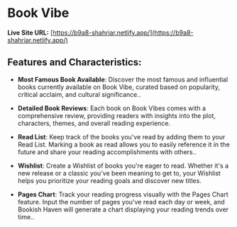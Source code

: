 # Book Vibe

**Live Site URL:** [https://b9a8-shahriar.netlify.app/](https://b9a8-shahriar.netlify.app/)

## Features and Characteristics:

- **Most Famous Book Available**: Discover the most famous and influential books currently available on Book Vibe, curated based on popularity, critical acclaim, and cultural significance..

- **Detailed Book Reviews**: Each book on Book Vibes comes with a comprehensive review, providing readers with insights into the plot, characters, themes, and overall reading experience.

- **Read List**: Keep track of the books you've read by adding them to your Read List. Marking a book as read allows you to easily reference it in the future and share your reading accomplishments with others..

- **Wishlist**: Create a Wishlist of books you're eager to read. Whether it's a new release or a classic you've been meaning to get to, your Wishlist helps you prioritize your reading goals and discover new titles.

- **Pages Chart**: Track your reading progress visually with the Pages Chart feature. Input the number of pages you've read each day or week, and Bookish Haven will generate a chart displaying your reading trends over time..

